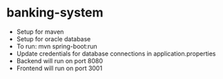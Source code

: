 # banking-system

- Setup for maven
- Setup for oracle database
- To run: mvn spring-boot:run
- Update credentials for database connections in application.properties
- Backend will run on port 8080
- Frontend will run on port 3001
